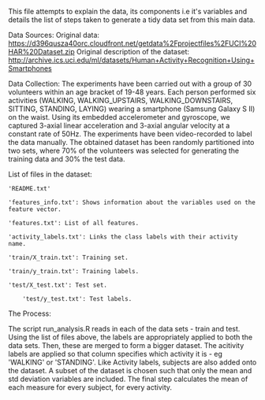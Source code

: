 This file attempts to explain the data, its components i.e it's variables and details the list of steps taken to generate a tidy data set from this main data.

Data Sources:
    Original data: https://d396qusza40orc.cloudfront.net/getdata%2Fprojectfiles%2FUCI%20HAR%20Dataset.zip
    Original description of the dataset: http://archive.ics.uci.edu/ml/datasets/Human+Activity+Recognition+Using+Smartphones

Data Collection:
The experiments have been carried out with a group of 30 volunteers within an age bracket of 19-48 years. Each person performed six activities (WALKING, WALKING_UPSTAIRS, WALKING_DOWNSTAIRS, SITTING, STANDING, LAYING) wearing a smartphone (Samsung Galaxy S II) on the waist. Using its embedded accelerometer and gyroscope, we captured 3-axial linear acceleration and 3-axial angular velocity at a constant rate of 50Hz. The experiments have been video-recorded to label the data manually. The obtained dataset has been randomly partitioned into two sets, where 70% of the volunteers was selected for generating the training data and 30% the test data.


List of files in the dataset:


    'README.txt'

    'features_info.txt': Shows information about the variables used on the feature vector.

    'features.txt': List of all features.

    'activity_labels.txt': Links the class labels with their activity name.

    'train/X_train.txt': Training set.

    'train/y_train.txt': Training labels.

    'test/X_test.txt': Test set.
	
		'test/y_test.txt': Test labels.
	
The Process:

The script run_analysis.R reads in each of the data sets - train and test. Using the list of files above, the labels are appropriately applied to both the data sets. Then, these are merged to form a bigger dataset. The acitivity labels are applied so that column specifies which activity it is - eg 'WALKING' or 'STANDING'. Like Activity labels, subjects are also added onto the dataset. A subset of the dataset is chosen such that only the mean and std deviation variables are included. 
The final step calculates the mean of each measure for every subject, for every activity.
